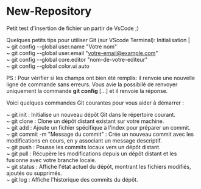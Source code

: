 # New-Repository
Petit test d'insertion de fichier un partir de VsCode ;)

Quelques petits tips pour utiliser Git (sur VScode Terminal):
Initialisation  |<br>
  ~ git config  --global user.name "Votre nom"<br>  <!-- Nom d'utilisateur git ou nom réel -->
  ~ git config --global user.email "votre-email@example.com"<br> <!-- adresse mail associé à GitHub-->
  ~ git config --global core.editor "nom-de-votre-editeur"<br> <!-- "code" pour Vscode par exemple -->
  ~ git config --global color.ui auto<br> <!-- Facultatif: configurer la couleur de l'interface -->
  
PS : Pour vérifier si les champs ont bien  été remplis: il renvoie une nouvelle ligne de commande
sans erreurs. Vous avie la possibilé de renvoyer uniquement la commande **git config** [...] et il renvoie la  réponse.

Voici quelques commandes Git courantes pour vous aider à démarrer :

~ git init : Initialise un nouveau dépôt Git dans le répertoire courant.<br>
~ git clone <URL> : Clone un dépôt distant existant sur votre machine.<br>
~ git add <nom du fichier> : Ajoute un fichier spécifique à l'index pour préparer un commit.<br>
~ git commit -m "Message du commit" : Crée un nouveau commit avec les modifications en cours, en y associant un message descriptif.<br>
~ git push <remote> <branche> : Pousse les commits locaux vers un dépôt distant.<br>
~ git pull <remote> <branche> : Récupère les modifications depuis un dépôt distant et les fusionne avec votre branche locale.<br>
~ git status : Affiche l'état actuel du dépôt, montrant les fichiers modifiés, ajoutés ou supprimés.<br>
~ git log : Affiche l'historique des commits du dépôt.
